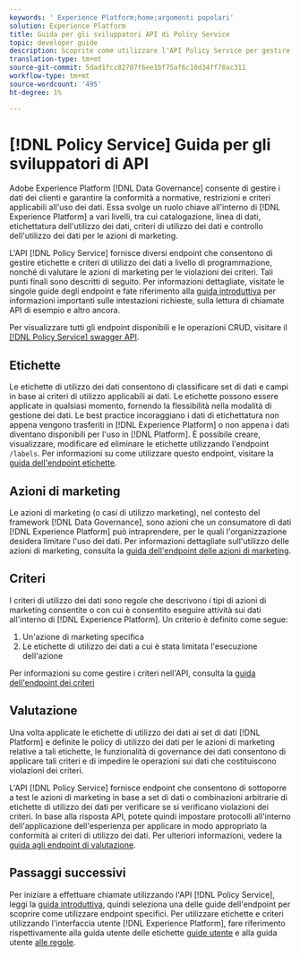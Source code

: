 ```yaml
---
keywords: ' Experience Platform;home;argomenti popolari'
solution: Experience Platform
title: Guida per gli sviluppatori API di Policy Service
topic: developer guide
description: Scoprite come utilizzare l'API Policy Service per gestire le etichette e i criteri di utilizzo dei dati in  Experience Platform.
translation-type: tm+mt
source-git-commit: 5dad1fcc82707f6ee1bf75af6c10d34ff78ac311
workflow-type: tm+mt
source-wordcount: '495'
ht-degree: 1%

---
```



# [!DNL Policy Service] Guida per gli sviluppatori di API

Adobe Experience Platform [!DNL Data Governance] consente di gestire i dati dei clienti e garantire la conformità a normative, restrizioni e criteri applicabili all&#39;uso dei dati. Essa svolge un ruolo chiave all&#39;interno di [!DNL Experience Platform] a vari livelli, tra cui catalogazione, linea di dati, etichettatura dell&#39;utilizzo dei dati, criteri di utilizzo dei dati e controllo dell&#39;utilizzo dei dati per le azioni di marketing.

L&#39;API [!DNL Policy Service] fornisce diversi endpoint che consentono di gestire etichette e criteri di utilizzo dei dati a livello di programmazione, nonché di valutare le azioni di marketing per le violazioni dei criteri. Tali punti finali sono descritti di seguito. Per informazioni dettagliate, visitate le singole guide degli endpoint e fate riferimento alla [guida introduttiva](./getting-started.md) per informazioni importanti sulle intestazioni richieste, sulla lettura di chiamate API di esempio e altro ancora.

Per visualizzare tutti gli endpoint disponibili e le operazioni CRUD, visitare il [[!DNL Policy Service] swagger API](https://www.adobe.io/apis/experienceplatform/home/api-reference.html#!acpdr/swagger-specs/dule-policy-service.yaml).

## Etichette

Le etichette di utilizzo dei dati consentono di classificare set di dati e campi in base ai criteri di utilizzo applicabili ai dati. Le etichette possono essere applicate in qualsiasi momento, fornendo la flessibilità nella modalità di gestione dei dati. Le best practice incoraggiano i dati di etichettatura non appena vengono trasferiti in [!DNL Experience Platform] o non appena i dati diventano disponibili per l&#39;uso in [!DNL Platform]. È possibile creare, visualizzare, modificare ed eliminare le etichette utilizzando l&#39;endpoint `/labels`. Per informazioni su come utilizzare questo endpoint, visitare la [guida dell&#39;endpoint etichette](./labels.md).

## Azioni di marketing

Le azioni di marketing (o casi di utilizzo marketing), nel contesto del framework [!DNL Data Governance], sono azioni che un consumatore di dati [!DNL Experience Platform] può intraprendere, per le quali l&#39;organizzazione desidera limitare l&#39;uso dei dati. Per informazioni dettagliate sull&#39;utilizzo delle azioni di marketing, consulta la [guida dell&#39;endpoint delle azioni di marketing](./marketing-actions.md).

## Criteri

I criteri di utilizzo dei dati sono regole che descrivono i tipi di azioni di marketing consentite o con cui è consentito eseguire attività sui dati all&#39;interno di [!DNL Experience Platform]. Un criterio è definito come segue:

1. Un&#39;azione di marketing specifica
1. Le etichette di utilizzo dei dati a cui è stata limitata l&#39;esecuzione dell&#39;azione

Per informazioni su come gestire i criteri nell&#39;API, consulta la [guida dell&#39;endpoint dei criteri](./policies.md)

## Valutazione

Una volta applicate le etichette di utilizzo dei dati ai set di dati [!DNL Platform] e definite le policy di utilizzo dei dati per le azioni di marketing relative a tali etichette, le funzionalità di governance dei dati consentono di applicare tali criteri e di impedire le operazioni sui dati che costituiscono violazioni dei criteri.

L&#39;API [!DNL Policy Service] fornisce endpoint che consentono di sottoporre a test le azioni di marketing in base a set di dati o combinazioni arbitrarie di etichette di utilizzo dei dati per verificare se si verificano violazioni dei criteri. In base alla risposta API, potete quindi impostare protocolli all&#39;interno dell&#39;applicazione dell&#39;esperienza per applicare in modo appropriato la conformità ai criteri di utilizzo dei dati. Per ulteriori informazioni, vedere la [guida agli endpoint di valutazione](./evaluation.md).

## Passaggi successivi

Per iniziare a effettuare chiamate utilizzando l&#39;API [!DNL Policy Service], leggi la [guida introduttiva](./getting-started.md), quindi seleziona una delle guide dell&#39;endpoint per scoprire come utilizzare endpoint specifici. Per utilizzare etichette e criteri utilizzando l&#39;interfaccia utente [!DNL Experience Platform], fare riferimento rispettivamente alla guida utente delle etichette [guide utente](../labels/user-guide.md) e alla guida utente [alle regole](../policies/user-guide.md).